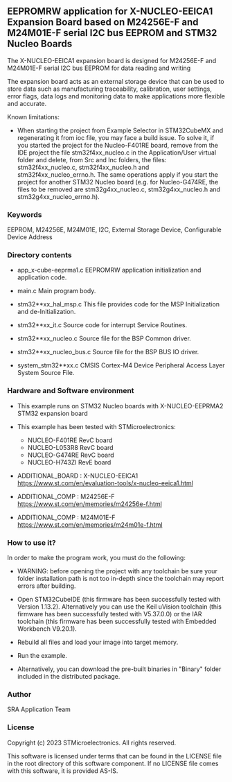 ## <b>EEPROMRW application for X-NUCLEO-EEICA1 Expansion Board based on M24256E-F and M24M01E-F serial I2C bus EEPROM and STM32 Nucleo Boards</b>

The X-NUCLEO-EEICA1 expansion board is designed for M24256E-F and M24M01E-F serial I2C bus EEPROM for data reading and writing

The expansion board acts as an external storage device that can be used to store
data such as manufacturing traceability, calibration, user settings, error flags, data
logs and monitoring data to make applications more flexible and accurate.

Known limitations:

- When starting the project from Example Selector in STM32CubeMX and regenerating it 
 from ioc file, you may face a build issue. To solve it, if you started the project for the 
 Nucleo-F401RE board, remove from the IDE project the file stm32f4xx_nucleo.c in the Application/User 
 virtual folder and delete, from Src and Inc folders, the files: stm32f4xx_nucleo.c, stm32f4xx_nucleo.h 
 and stm32f4xx_nucleo_errno.h. 
 The same operations apply if you start the project for another STM32 Nucleo board (e.g. for 
 Nucleo-G474RE, the files to be removed are stm32g4xx_nucleo.c, stm32g4xx_nucleo.h 
 and stm32g4xx_nucleo_errno.h).


### <b>Keywords</b>

EEPROM, M24256E, M24M01E, I2C, External Storage Device, Configurable Device Address


### <b>__Directory contents__</b>

 - app_x-cube-eeprma1.c          EEPROMRW application initialization and application code.
 
 - main.c                        Main program body.
 
 - stm32**xx_hal_msp.c           This file provides code for the MSP Initialization and de-Initialization.
 
 - stm32**xx_it.c                Source code for interrupt Service Routines.
 
 - stm32**xx_nucleo.c            Source file for the BSP Common driver.
 
 - stm32**xx_nucleo_bus.c        Source file for the BSP BUS IO driver.
 
 - system_stm32**xx.c            CMSIS Cortex-M4 Device Peripheral Access Layer System Source File.

 
### <b>Hardware and Software environment</b>

  - This example runs on STM32 Nucleo boards with X-NUCLEO-EEPRMA2 STM32 expansion board
  - This example has been tested with STMicroelectronics:
    - NUCLEO-F401RE RevC board  
    - NUCLEO-L053R8 RevC board
    - NUCLEO-G474RE RevC board
	- NUCLEO-H743ZI RevE board

- ADDITIONAL_BOARD : X-NUCLEO-EEICA1 https://www.st.com/en/evaluation-tools/x-nucleo-eeica1.html
- ADDITIONAL_COMP : M24256E-F https://www.st.com/en/memories/m24256e-f.html
- ADDITIONAL_COMP : M24M01E-F https://www.st.com/en/memories/m24m01e-f.html


### <b>How to use it?</b>

In order to make the program work, you must do the following:
- WARNING: before opening the project with any toolchain be sure your folder
   installation path is not too in-depth since the toolchain may report errors
   after building.
   
- Open STM32CubeIDE (this firmware has been successfully tested with Version 1.13.2).
   Alternatively you can use the Keil uVision toolchain (this firmware
   has been successfully tested with V5.37.0.0) or the IAR toolchain (this firmware has 
   been successfully tested with Embedded Workbench V9.20.1).
   
- Rebuild all files and load your image into target memory.

- Run the example.

- Alternatively, you can download the pre-built binaries in "Binary" folder included in the distributed package.

### <b>Author</b>

SRA Application Team

### <b>License</b>

Copyright (c) 2023 STMicroelectronics. All rights reserved.

This software is licensed under terms that can be found in the LICENSE file in the root directory of this software component. If no LICENSE file comes with this software, it is provided AS-IS.